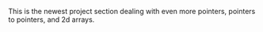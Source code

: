 This is the newest project section dealing with even more pointers, pointers to pointers, and 2d arrays.
